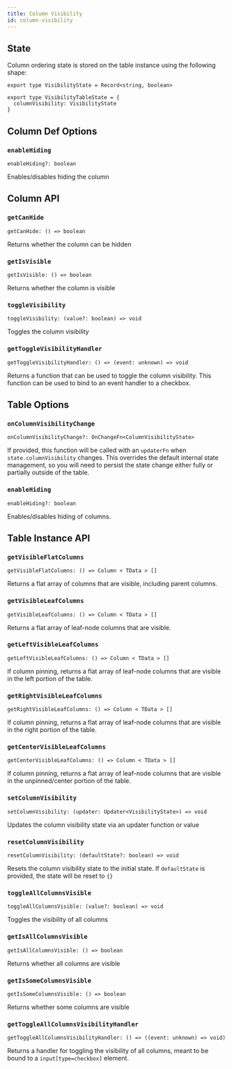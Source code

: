 ```yaml
---
title: Column Visibility
id: column-visibility
---
```


## State

Column ordering state is stored on the table instance using the following shape:

```tsx
export type VisibilityState = Record<string, boolean>

export type VisibilityTableState = {
  columnVisibility: VisibilityState
}
```

## Column Def Options

### `enableHiding`

```tsx
enableHiding?: boolean
```

Enables/disables hiding the column

## Column API

### `getCanHide`

```tsx
getCanHide: () => boolean
```

Returns whether the column can be hidden

### `getIsVisible`

```tsx
getIsVisible: () => boolean
```

Returns whether the column is visible

### `toggleVisibility`

```tsx
toggleVisibility: (value?: boolean) => void
```

Toggles the column visibility

### `getToggleVisibilityHandler`

```tsx
getToggleVisibilityHandler: () => (event: unknown) => void
```

Returns a function that can be used to toggle the column visibility. This function can be used to bind to an event handler to a checkbox.

## Table Options

### `onColumnVisibilityChange`

```tsx
onColumnVisibilityChange?: OnChangeFn<ColumnVisibilityState>
```

If provided, this function will be called with an `updaterFn` when `state.columnVisibility` changes. This overrides the default internal state management, so you will need to persist the state change either fully or partially outside of the table.

### `enableHiding`

```tsx
enableHiding?: boolean
```

Enables/disables hiding of columns.

## Table Instance API

### `getVisibleFlatColumns`

```tsx
getVisibleFlatColumns: () => Column < TData > []
```

Returns a flat array of columns that are visible, including parent columns.

### `getVisibleLeafColumns`

```tsx
getVisibleLeafColumns: () => Column < TData > []
```

Returns a flat array of leaf-node columns that are visible.

### `getLeftVisibleLeafColumns`

```tsx
getLeftVisibleLeafColumns: () => Column < TData > []
```

If column pinning, returns a flat array of leaf-node columns that are visible in the left portion of the table.

### `getRightVisibleLeafColumns`

```tsx
getRightVisibleLeafColumns: () => Column < TData > []
```

If column pinning, returns a flat array of leaf-node columns that are visible in the right portion of the table.

### `getCenterVisibleLeafColumns`

```tsx
getCenterVisibleLeafColumns: () => Column < TData > []
```

If column pinning, returns a flat array of leaf-node columns that are visible in the unpinned/center portion of the table.

### `setColumnVisibility`

```tsx
setColumnVisibility: (updater: Updater<VisibilityState>) => void
```

Updates the column visibility state via an updater function or value

### `resetColumnVisibility`

```tsx
resetColumnVisibility: (defaultState?: boolean) => void
```

Resets the column visibility state to the initial state. If `defaultState` is provided, the state will be reset to `{}`

### `toggleAllColumnsVisible`

```tsx
toggleAllColumnsVisible: (value?: boolean) => void
```

Toggles the visibility of all columns

### `getIsAllColumnsVisible`

```tsx
getIsAllColumnsVisible: () => boolean
```

Returns whether all columns are visible

### `getIsSomeColumnsVisible`

```tsx
getIsSomeColumnsVisible: () => boolean
```

Returns whether some columns are visible

### `getToggleAllColumnsVisibilityHandler`

```tsx
getToggleAllColumnsVisibilityHandler: () => ((event: unknown) => void)
```

Returns a handler for toggling the visibility of all columns, meant to be bound to a `input[type=checkbox]` element.
